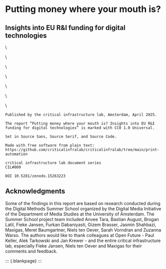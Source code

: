 # Putting money where your mouth is?
## Insights into EU R&I funding for digital technologies

<div id="colophon">

\ 

\ 

\ 

\ 

\ 

\ 

\ 

    Published by the critical infrastructure lab, Amsterdam, April 2025.

    The report “Putting money where your mouth is? Insights into EU R&I funding for digital technologies” is marked with CC0 1.0 Universal.
    
    Set in Source Sans, Source Serif, and Source Code.

    Made with free software from plain text:
    https://github.com/criticalinfralab/criticalinfralab/tree/main/print-automation

    critical infrastructure lab document series
    CIL#009

    DOI 10.5281/zenodo.15263223
</div>

## Acknowledgments

Some of the findings in this report are based on research conducted during the Digital Methods Summer School organized by the Digital Media Initiative of the Department of Media Studies at the University of Amsterdam. The Summer School project team included Anvee Tara, Bastian August, Brogan Latil, Fieke Jansen, Furkan Dabaniyasti, Gizem Brasser, Jasmin Shahbazi, Maxigas, Meret Baumgartner, Niels ten Oever, Sarah Vorndran and Zuzanna Warso.  The authors would like to thank colleagues at Open Future - Paul Keller, Alek Tarkowski and Jan Krewer - and the entire critical infrastructure lab, especially Fieke Jansen, Niels ten Oever and Maxigas for their comments and feedback.

::: {.blankpage}
:::
